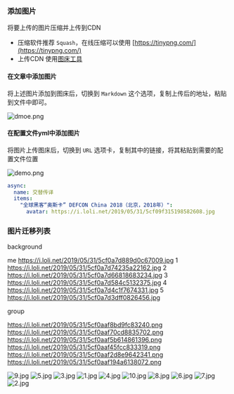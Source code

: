 
### 添加图片

将要上传的图片压缩并上传到CDN

* 压缩软件推荐 `Squash`，在线压缩可以使用 [https://tinypng.com/](https://tinypng.com/)
* 上传CDN 使用[图床工具](https://sm.ms/) 

#### 在文章中添加图片

将上述图片添加到图床后，切换到 `Markdown` 这个选项，复制上传后的地址，粘贴到文件中即可。

![dmoe.png](https://i.loli.net/2019/05/31/5cf0a1378340331201.png)

#### 在配置文件yml中添加图片

将图片上传图床后，切换到 `URL` 选项卡，复制其中的链接，将其粘贴到需要的配置文件位置

![demo.png](https://i.loli.net/2019/05/31/5cf0a0f0581af84689.png)

```yaml
async:
  name: 交替传译
  items:
    "全球黑客“奥斯卡” DEFCON China 2018（北京，2018年）":
      avatar: https://i.loli.net/2019/05/31/5cf09f315198582608.jpg
```


### 图片迁移列表

background

me https://i.loli.net/2019/05/31/5cf0a7d889d0c67009.jpg
1 https://i.loli.net/2019/05/31/5cf0a7d74235a22162.jpg
2 https://i.loli.net/2019/05/31/5cf0a7d66818683234.jpg
3 https://i.loli.net/2019/05/31/5cf0a7d584c5132375.jpg
4 https://i.loli.net/2019/05/31/5cf0a7d4c1f7674331.jpg
5 https://i.loli.net/2019/05/31/5cf0a7d3dff0826456.jpg

group

https://i.loli.net/2019/05/31/5cf0aaf8bd9fc83240.png
https://i.loli.net/2019/05/31/5cf0aaf70cd8835702.png
https://i.loli.net/2019/05/31/5cf0aaf5b614861396.png
https://i.loli.net/2019/05/31/5cf0aaf45fcc833319.png
https://i.loli.net/2019/05/31/5cf0aaf2d8e9642341.png
https://i.loli.net/2019/05/31/5cf0aaf194a6138072.png



![9.jpg](https://i.loli.net/2019/05/31/5cf0b1b176cfc73899.jpg)
![5.jpg](https://i.loli.net/2019/05/31/5cf0b1b17b4ad20249.jpg)
![3.jpg](https://i.loli.net/2019/05/31/5cf0b1b17d30e34922.jpg)
![1.jpg](https://i.loli.net/2019/05/31/5cf0b1b17f07875451.jpg)
![4.jpg](https://i.loli.net/2019/05/31/5cf0b1b18110133811.jpg)
![10.jpg](https://i.loli.net/2019/05/31/5cf0b1b1831bb65719.jpg)
![8.jpg](https://i.loli.net/2019/05/31/5cf0b1b1ad01e16063.jpg)
![6.jpg](https://i.loli.net/2019/05/31/5cf0b1b1c812355951.jpg)
![7.jpg](https://i.loli.net/2019/05/31/5cf0b1b1ca91967739.jpg)
![2.jpg](https://i.loli.net/2019/05/31/5cf0b1b1d97f633951.jpg)
